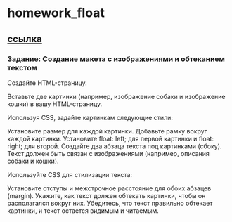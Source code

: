 # homework_float
## [ссылка](https://homework-float.vercel.app/)
### Задание: Создание макета с изображениями и обтеканием текстом

Создайте HTML-страницу.

Вставьте две картинки (например, изображение собаки и изображение кошки) в вашу HTML-страницу.

Используя CSS, задайте картинкам следующие стили:

Установите размер для каждой картинки.
Добавьте рамку вокруг каждой картинки.
Установите float: left; для первой картинки и float: right; для второй.
Создайте два абзаца текста под картинками (сбоку). Текст должен быть связан с изображениями (например, описания собаки и кошки).

Используйте CSS для стилизации текста:

Установите отступы и межстрочное расстояние для обоих абзацев (margin).
Укажите, как текст должен обтекать картинки, чтобы он располагался вокруг них.
Убедитесь, что текст правильно обтекает картинки, и текст остается видимым и читаемым.
